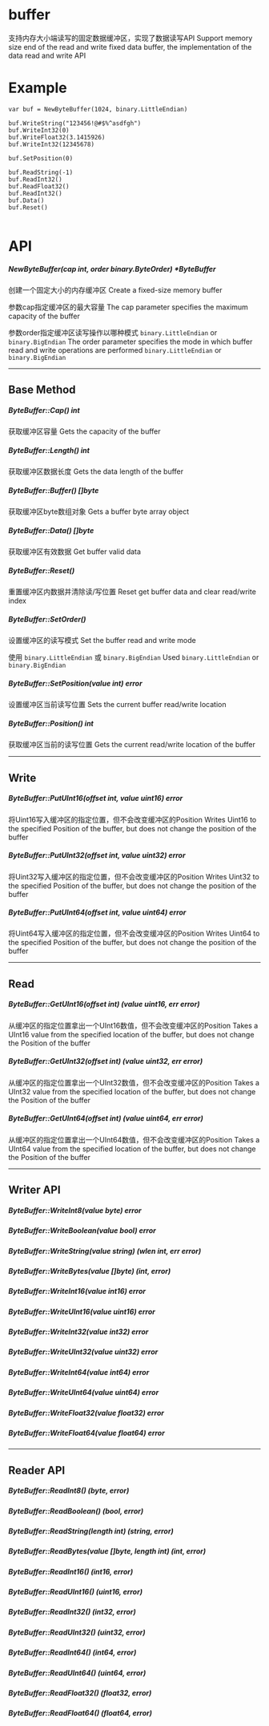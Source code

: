 # buffer
支持内存大小端读写的固定数据缓冲区，实现了数据读写API
Support memory size end of the read and write fixed data buffer, the implementation of the data read and write API


# Example

``` golang
var buf = NewByteBuffer(1024, binary.LittleEndian)

buf.WriteString("123456!@#$%^asdfgh")
buf.WriteInt32(0)
buf.WriteFloat32(3.1415926)
buf.WriteInt32(12345678)

buf.SetPosition(0)

buf.ReadString(-1)
buf.ReadInt32()
buf.ReadFloat32()
buf.ReadInt32()
buf.Data()
buf.Reset()


```

# API

##### NewByteBuffer(cap int, order binary.ByteOrder) *ByteBuffer
创建一个固定大小的内存缓冲区
Create a fixed-size memory buffer

参数cap指定缓冲区的最大容量
The cap parameter specifies the maximum capacity of the buffer

参数order指定缓冲区读写操作以哪种模式  `binary.LittleEndian` or `binary.BigEndian`
The order parameter specifies the mode in which buffer read and write operations are performed `binary.LittleEndian` or `binary.BigEndian`

--- 
## Base Method
##### ByteBuffer::Cap() int
获取缓冲区容量
Gets the capacity of the buffer
##### ByteBuffer::Length() int
获取缓冲区数据长度
Gets the data length of the buffer
##### ByteBuffer::Buffer() []byte
获取缓冲区byte数组对象
Gets a buffer byte array object
##### ByteBuffer::Data() []byte
获取缓冲区有效数据
Get buffer valid data
##### ByteBuffer::Reset()
重置缓冲区内数据并清除读/写位置
Reset get buffer data and clear read/write index
##### ByteBuffer::SetOrder()
设置缓冲区的读写模式
Set the buffer read and write mode

使用 `binary.LittleEndian` 或 `binary.BigEndian`
Used `binary.LittleEndian` or `binary.BigEndian`
##### ByteBuffer::SetPosition(value int) error
设置缓冲区当前读写位置
Sets the current buffer read/write location
##### ByteBuffer::Position() int
获取缓冲区当前的读写位置
Gets the current read/write location of the buffer

---
## Write

##### ByteBuffer::PutUInt16(offset int, value uint16) error
将Uint16写入缓冲区的指定位置，但不会改变缓冲区的Position
Writes Uint16 to the specified Position of the buffer, but does not change the position of the buffer
##### ByteBuffer::PutUInt32(offset int, value uint32) error
将Uint32写入缓冲区的指定位置，但不会改变缓冲区的Position
Writes Uint32 to the specified Position of the buffer, but does not change the position of the buffer
##### ByteBuffer::PutUInt64(offset int, value uint64) error
将Uint64写入缓冲区的指定位置，但不会改变缓冲区的Position
Writes Uint64 to the specified Position of the buffer, but does not change the position of the buffer

---

## Read
##### ByteBuffer::GetUInt16(offset int) (value uint16, err error)
从缓冲区的指定位置拿出一个UInt16数值，但不会改变缓冲区的Position
Takes a UInt16 value from the specified location of the buffer, but does not change the Position of the buffer
##### ByteBuffer::GetUInt32(offset int) (value uint32, err error)
从缓冲区的指定位置拿出一个UInt32数值，但不会改变缓冲区的Position
Takes a UInt32 value from the specified location of the buffer, but does not change the Position of the buffer
##### ByteBuffer::GetUInt64(offset int) (value uint64, err error)
从缓冲区的指定位置拿出一个UInt64数值，但不会改变缓冲区的Position
Takes a UInt64 value from the specified location of the buffer, but does not change the Position of the buffer





--- 
## Writer API
##### ByteBuffer::WriteInt8(value byte) error
##### ByteBuffer::WriteBoolean(value bool) error
##### ByteBuffer::WriteString(value string) (wlen int, err error)
##### ByteBuffer::WriteBytes(value []byte) (int, error)
##### ByteBuffer::WriteInt16(value int16) error
##### ByteBuffer::WriteUInt16(value uint16) error
##### ByteBuffer::WriteInt32(value int32) error
##### ByteBuffer::WriteUInt32(value uint32) error
##### ByteBuffer::WriteInt64(value int64) error
##### ByteBuffer::WriteUInt64(value uint64) error
##### ByteBuffer::WriteFloat32(value float32) error
##### ByteBuffer::WriteFloat64(value float64) error

--- 
## Reader API

##### ByteBuffer::ReadInt8() (byte, error)
##### ByteBuffer::ReadBoolean() (bool, error)
##### ByteBuffer::ReadString(length int) (string, error) 
##### ByteBuffer::ReadBytes(value []byte, length int) (int, error)
##### ByteBuffer::ReadInt16() (int16, error)
##### ByteBuffer::ReadUInt16() (uint16, error)
##### ByteBuffer::ReadInt32() (int32, error)
##### ByteBuffer::ReadUInt32() (uint32, error)
##### ByteBuffer::ReadInt64() (int64, error)
##### ByteBuffer::ReadUInt64() (uint64, error)
##### ByteBuffer::ReadFloat32() (float32, error)
##### ByteBuffer::ReadFloat64() (float64, error)

